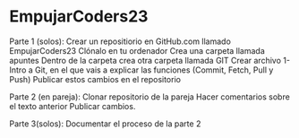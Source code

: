 # EmpujarCoders23 

Parte 1 (solos):
Crear un repositiorio en GitHub.com llamado EmpujarCoders23
Clónalo en tu ordenador
Crea una carpeta llamada apuntes
Dentro de la carpeta crea otra carpeta llamada GIT
Crear archivo 1-Intro a Git, en el que vais a explicar las funciones (Commit, Fetch, Pull y Push)
Publicar estos cambios en el repositorio


Parte 2 (en pareja):
Clonar repositorio de la pareja
Hacer comentarios sobre el texto anterior
Publicar cambios.


Parte 3(solos):
Documentar el proceso de la parte 2
